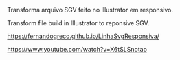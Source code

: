 Transforma arquivo SGV feito no Illustrator em responsivo.

Transform file build in Illustrator to reponsive SGV.

https://fernandogreco.github.io/LinhaSvgResponsiva/

https://www.youtube.com/watch?v=X6tSLSnotao